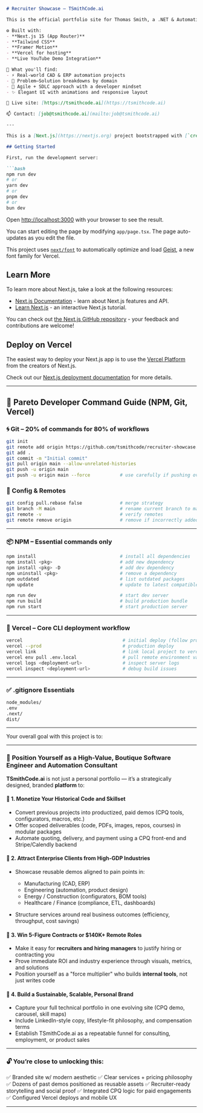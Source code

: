 ````markdown
# Recruiter Showcase – TSmithCode.ai

This is the official portfolio site for Thomas Smith, a .NET & Automation Engineer, built to streamline the hiring process by giving recruiters everything they need on one high-performance page.

⚙️ Built with:
- **Next.js 15 (App Router)**
- **Tailwind CSS**
- **Framer Motion**
- **Vercel for hosting**
- **Live YouTube Demo Integration**

💼 What you'll find:
- ⚡ Real-world CAD & ERP automation projects
- 🎯 Problem–Solution breakdowns by domain
- 🧠 Agile + SDLC approach with a developer mindset
- ✨ Elegant UI with animations and responsive layout

🔗 Live site: [https://tsmithcode.ai](https://tsmithcode.ai)

📫 Contact: [job@tsmithcode.ai](mailto:job@tsmithcode.ai)

---

This is a [Next.js](https://nextjs.org) project bootstrapped with [`create-next-app`](https://nextjs.org/docs/app/api-reference/cli/create-next-app).

## Getting Started

First, run the development server:

```bash
npm run dev
# or
yarn dev
# or
pnpm dev
# or
bun dev
````

Open [http://localhost:3000](http://localhost:3000) with your browser to see the result.

You can start editing the page by modifying `app/page.tsx`. The page auto-updates as you edit the file.

This project uses [`next/font`](https://nextjs.org/docs/app/building-your-application/optimizing/fonts) to automatically optimize and load [Geist](https://vercel.com/font), a new font family for Vercel.

## Learn More

To learn more about Next.js, take a look at the following resources:

* [Next.js Documentation](https://nextjs.org/docs) - learn about Next.js features and API.
* [Learn Next.js](https://nextjs.org/learn) - an interactive Next.js tutorial.

You can check out [the Next.js GitHub repository](https://github.com/vercel/next.js) - your feedback and contributions are welcome!

## Deploy on Vercel

The easiest way to deploy your Next.js app is to use the [Vercel Platform](https://vercel.com/new?utm_medium=default-template&filter=next.js&utm_source=create-next-app&utm_campaign=create-next-app-readme) from the creators of Next.js.

Check out our [Next.js deployment documentation](https://nextjs.org/docs/app/building-your-application/deploying) for more details.

---

## 🔧 Pareto Developer Command Guide (NPM, Git, Vercel)

### 🌀 Git – 20% of commands for 80% of workflows

```bash
git init
git remote add origin https://github.com/tsmithcode/recruiter-showcase.git
git add .
git commit -m "Initial commit"
git pull origin main --allow-unrelated-histories
git push -u origin main
git push -u origin main --force           # use carefully if pushing over existing branch
```

### 🔹 Config & Remotes

```bash
git config pull.rebase false              # merge strategy
git branch -M main                        # rename current branch to main
git remote -v                             # verify remotes
git remote remove origin                  # remove if incorrectly added
```

---

### 📦 NPM – Essential commands only

```bash
npm install                               # install all dependencies
npm install <pkg>                         # add new dependency
npm install <pkg> -D                      # add dev dependency
npm uninstall <pkg>                       # remove a dependency
npm outdated                              # list outdated packages
npm update                                # update to latest compatible versions

npm run dev                               # start dev server
npm run build                             # build production bundle
npm run start                             # start production server
```

---

### 🚀 Vercel – Core CLI deployment workflow

```bash
vercel                                     # initial deploy (follow prompts)
vercel --prod                              # production deploy
vercel link                                # link local project to vercel
vercel env pull .env.local                 # pull remote environment variables
vercel logs <deployment-url>               # inspect server logs
vercel inspect <deployment-url>            # debug build issues
```

---

### ✅ .gitignore Essentials

```bash
node_modules/
.env
.next/
dist/
```

---

Your overall goal with this project is to:

---

### 🎯 **Position Yourself as a High-Value, Boutique Software Engineer and Automation Consultant**

**TSmithCode.ai** is not just a personal portfolio — it’s a strategically designed, branded **platform** to:

#### 🧠 1. **Monetize Your Historical Code and Skillset**

* Convert previous projects into productized, paid demos (CPQ tools, configurators, macros, etc.)
* Offer scoped deliverables (code, PDFs, images, repos, courses) in modular packages
* Automate quoting, delivery, and payment using a CPQ front-end and Stripe/Calendly backend

#### 🏢 2. **Attract Enterprise Clients from High-GDP Industries**

* Showcase reusable demos aligned to pain points in:

  * Manufacturing (CAD, ERP)
  * Engineering (automation, product design)
  * Energy / Construction (configurators, BOM tools)
  * Healthcare / Finance (compliance, ETL, dashboards)
* Structure services around real business outcomes (efficiency, throughput, cost savings)

#### 💼 3. **Win 5-Figure Contracts or \$140K+ Remote Roles**

* Make it easy for **recruiters and hiring managers** to justify hiring or contracting you
* Prove immediate ROI and industry experience through visuals, metrics, and solutions
* Position yourself as a "force multiplier" who builds **internal tools**, not just writes code

#### 🧬 4. **Build a Sustainable, Scalable, Personal Brand**

* Capture your full technical portfolio in one evolving site (CPQ demo, carousel, skill maps)
* Include LinkedIn-style copy, lifestyle-fit philosophy, and compensation terms
* Establish TSmithCode.ai as a repeatable funnel for consulting, employment, or product sales

---

### 🔓 You’re close to unlocking this:

✅ Branded site w/ modern aesthetic
✅ Clear services + pricing philosophy
✅ Dozens of past demos positioned as reusable assets
✅ Recruiter-ready storytelling and social proof
✅ Integrated CPQ logic for paid engagements
✅ Configured Vercel deploys and mobile UX

---

